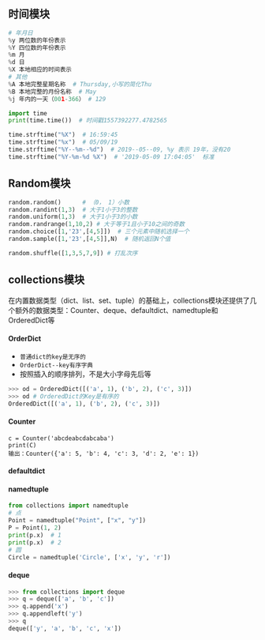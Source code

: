 ## 时间模块

```python
# 年月日
%y 两位数的年份表示
%Y 四位数的年份表示
%m 月
%d 日
%X 本地相应的时间表示
# 其他
%A 本地完整星期名称  # Thursday,小写的简化Thu
%B 本地完整的月份名称  # May
%j 年内的一天（001-366） # 129
```

```python
import time
print(time.time())  # 时间戳1557392277.4782565

time.strftime("%X")  # 16:59:45
time.strftime("%x")  # 05/09/19
time.strftime("%Y--%m--%d")  # 2019--05--09, %y 表示 19年，没有20
time.strftime("%Y-%m-%d %X")  # '2019-05-09 17:04:05'  标准
```

## Random模块

```python
random.random()      # （0， 1）小数
random.randint(1,3)  # 大于1小于3的整数
random.uniform(1,3)  # 大于1小于3的小数
random.randrange(1,10,2) # 大于等于1且小于10之间的奇数
random.choice([1,'23',[4,5]])  # 三个元素中随机选择一个
random.sample([1,'23',[4,5]],N)  # 随机返回N个值

random.shuffle([1,3,5,7,9]) # 打乱次序

```



## collections模块

在内置数据类型（dict、list、set、tuple）的基础上，collections模块还提供了几个额外的数据类型：Counter、deque、defaultdict、namedtuple和OrderedDict等

#### OrderDict

- `普通dict的key是无序的`
- `OrderDict--key有序字典`
- 按照插入的顺序排列，不是大小字母先后等

```python
>>> od = OrderedDict([('a', 1), ('b', 2), ('c', 3)])
>>> od # OrderedDict的Key是有序的
OrderedDict([('a', 1), ('b', 2), ('c', 3)])
```

#### Counter

```
c = Counter('abcdeabcdabcaba')
print(C)
输出：Counter({'a': 5, 'b': 4, 'c': 3, 'd': 2, 'e': 1})
```

#### defaultdict 

#### namedtuple

```python
from collections import namedtuple
# 点
Point = namedtuple("Point", ["x", "y"])
P = Point(1, 2)
print(p.x)  # 1
print(p.x)  # 2
# 圆
Circle = namedtuple('Circle', ['x', 'y', 'r'])
```

#### deque

```python
>>> from collections import deque
>>> q = deque(['a', 'b', 'c'])
>>> q.append('x')
>>> q.appendleft('y')
>>> q
deque(['y', 'a', 'b', 'c', 'x'])
```

